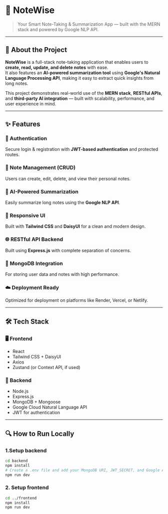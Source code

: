 # 📝 NoteWise

> Your Smart Note-Taking & Summarization App — built with the MERN stack and powered by Google NLP API.

---

## 🚀 About the Project

**NoteWise** is a full-stack note-taking application that enables users to **create, read, update, and delete notes** with ease.  
It also features an **AI-powered summarization tool** using **Google's Natural Language Processing API**, making it easy to extract quick insights from long notes.

This project demonstrates real-world use of the **MERN stack**, **RESTful APIs**, and **third-party AI integration** — built with scalability, performance, and user experience in mind.

---

## ✨ Features

### 🔐 Authentication  
Secure login & registration with **JWT-based authentication** and protected routes.

### 📝 Note Management (CRUD)  
Users can create, edit, delete, and view their personal notes.

### 🧠 AI-Powered Summarization  
Easily summarize long notes using the **Google NLP API**.

### 🎨 Responsive UI  
Built with **Tailwind CSS** and **DaisyUI** for a clean and modern design.

### 🌐 RESTful API Backend  
Built using **Express.js** with complete separation of concerns.

### 💾 MongoDB Integration  
For storing user data and notes with high performance.

### ☁️ Deployment Ready  
Optimized for deployment on platforms like Render, Vercel, or Netlify.

---

## 🛠️ Tech Stack

### 🖥️ Frontend  
- React  
- Tailwind CSS + DaisyUI  
- Axios  
- Zustand (or Context API, if used)

### 🧠 Backend  
- Node.js  
- Express.js  
- MongoDB + Mongoose  
- Google Cloud Natural Language API  
- JWT for authentication

---

## 🔍 How to Run Locally

### 1.Setup backend

```bash
cd backend
npm install
# Create a .env file and add your MongoDB URI, JWT_SECRET, and Google API keys
npm run dev
```
### 2. Setup frontend

```bash
cd ../frontend
npm install
npm run dev

